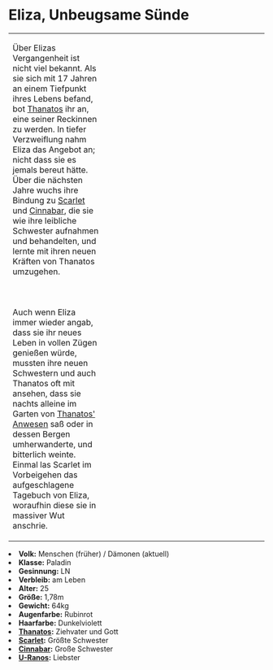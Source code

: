 # Eliza, Unbeugsame Sünde

<table>
<tr><td>
<p>
Über Elizas Vergangenheit ist nicht viel bekannt. Als sie sich mit 17 Jahren an einem Tiefpunkt ihres Lebens befand,
bot <a href="Thanatos.md">Thanatos</a> ihr an, eine seiner Reckinnen zu werden. In tiefer Verzweiflung nahm Eliza das
Angebot an; nicht dass sie es jemals bereut hätte. Über die nächsten Jahre wuchs ihre Bindung zu
<a href="Scarlet.md">Scarlet</a> und <a href="Cinnabar.md">Cinnabar</a>, die sie wie ihre leibliche Schwester
aufnahmen und behandelten, und lernte mit ihren neuen Kräften von Thanatos umzugehen.
<br></br><br></br>
Auch wenn Eliza immer wieder angab, dass sie ihr neues Leben in vollen Zügen genießen würde, mussten ihre neuen
Schwestern und auch Thanatos oft mit ansehen, dass sie nachts alleine im Garten von
<a href="MountainsOfSin.md">Thanatos' Anwesen</a> saß oder in dessen Bergen umherwanderte, und bitterlich weinte. Einmal
las Scarlet im Vorbeigehen das aufgeschlagene Tagebuch von Eliza, woraufhin diese sie in massiver Wut anschrie.
</p>

</td><td width="300">
<img src="eliza.png" alt="" />
</td></tr>
</table>

<procedure title="Allgemeine Informationen">
<list columns="3">
<li><b>Volk:</b> Menschen (früher) / Dämonen (aktuell)</li>
<li><b>Klasse:</b> Paladin</li>
<li><b>Gesinnung:</b> LN</li>
<li><b>Verbleib:</b> am Leben</li>
</list>
</procedure>

<procedure title="Aussehen">
<list columns="3">
<li><b>Alter:</b> 25</li>
<li><b>Größe:</b> 1,78m</li>
<li><b>Gewicht:</b> 64kg</li>
<li><b>Augenfarbe:</b> Rubinrot</li>
<li><b>Haarfarbe:</b> Dunkelviolett</li>
<!-- <li><b>Maße:</b> 89/75-70-92</li> -->
</list>
</procedure>

<procedure title="Beziehungen">
<list columns="3">
<li><b><a href="Thanatos.md">Thanatos</a>:</b> Ziehvater und Gott</li>
<li><b><a href="Scarlet.md">Scarlet</a>:</b> Größte Schwester</li>
<li><b><a href="Cinnabar.md">Cinnabar</a>:</b> Große Schwester</li>
<li><b><a href="U-Ranos.md">U-Ranos</a>:</b> Liebster</li>
</list>
</procedure>

<!--
## Notizen

- **Ziele:** 
- **Geheimnisse:** 
-->